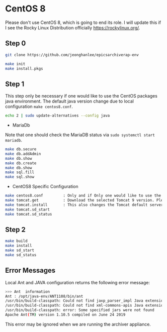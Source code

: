 # CentOS 8

Please don't use CentOS 8, which is going to end its role. I will update this if I see the Rocky Linux Distribution officially <https://rockylinux.org/>.

## Step 0

```bash
git clone https://github.com/jeonghanlee/epicsarchiverap-env

make init
make install.pkgs
```

## Step 1

This step only be necessary if one would like to use the CentOS packages java environment. The default java version change due to local configuration `make centos8.conf`.

```bash
echo 2 | sudo update-alternatives --config java
```

* MariaDb

Note that one should check the MariaDB status via `sudo systemctl start mariadb`.

```bash
make db.secure
make db.addAdmin
make db.show
make db.create
make db.show
make sql.fill
make sql.show
```

* CentOS8 Specific Configuration

```bash
make centos8.conf         : Only and if Only one would like to use the CentOS 8 java envrionment.
make tomcat.get           : Download the selected Tomcat 9 version. Please check `configure/CONFIG_TOMCAT` for other version.  
make tomcat.install       : This also changes the Tomcat default server port to 8083.
make tomcat.sd_start
make tomcat.sd_status
```

## Step 2

```bash
make build
make install
make sd_start
make sd_status
```

## Error Messages

Local Ant and JAVA configuration returns the following error message:

```bash
>>> Ant  information
Ant : /opt/java-env/ANT1108/bin/ant
/usr/bin/build-classpath: Could not find jaxp_parser_impl Java extension for this JVM
/usr/bin/build-classpath: Could not find xml-commons-apis Java extension for this JVM
/usr/bin/build-classpath: error: Some specified jars were not found
Apache Ant(TM) version 1.10.5 compiled on June 24 2019
```

This error may be ignored when we are running the archiver appliance.
